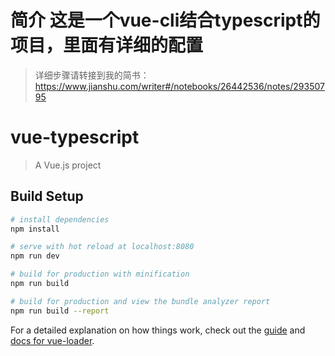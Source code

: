 # 简介 这是一个vue-cli结合typescript的项目，里面有详细的配置

>详细步骤请转接到我的简书：https://www.jianshu.com/writer#/notebooks/26442536/notes/29350795

# vue-typescript

> A Vue.js project

## Build Setup

``` bash
# install dependencies
npm install

# serve with hot reload at localhost:8080
npm run dev

# build for production with minification
npm run build

# build for production and view the bundle analyzer report
npm run build --report
```

For a detailed explanation on how things work, check out the [guide](http://vuejs-templates.github.io/webpack/) and [docs for vue-loader](http://vuejs.github.io/vue-loader).

